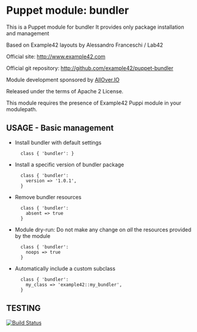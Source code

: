 # Puppet module: bundler

This is a Puppet module for bundler
It provides only package installation and management

Based on Example42 layouts by Alessandro Franceschi / Lab42

Official site: http://www.example42.com

Official git repository: http://github.com/example42/puppet-bundler

Module development sponsored by [AllOver.IO](http://www.allover.io)

Released under the terms of Apache 2 License.

This module requires the presence of Example42 Puppi module in your modulepath.


## USAGE - Basic management

* Install bundler with default settings

        class { 'bundler': }

* Install a specific version of bundler package

        class { 'bundler':
          version => '1.0.1',
        }

* Remove bundler resources

        class { 'bundler':
          absent => true
        }

* Module dry-run: Do not make any change on *all* the resources provided by the module

        class { 'bundler':
          noops => true
        }

* Automatically include a custom subclass

        class { 'bundler':
          my_class => 'example42::my_bundler',
        }


## TESTING
[![Build Status](https://travis-ci.org/example42/puppet-bundler.png?branch=master)](https://travis-ci.org/example42/puppet-bundler)
